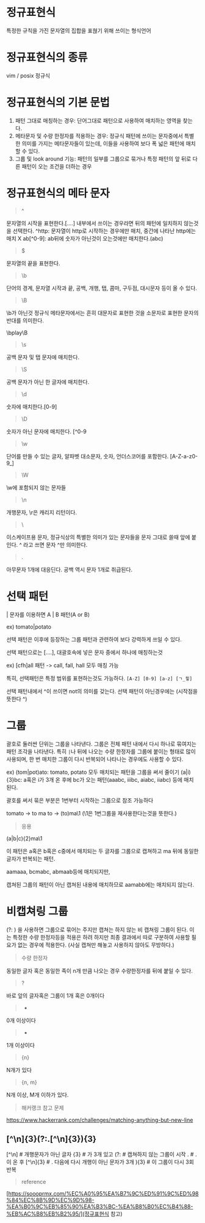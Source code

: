# 정규표현식

특정한 규칙을 가진 문자열의 집합을 표혆기 위해 쓰이는 형식언어

# 정규표현식의 종류

vim / posix 정규식

# 정규표현식의 기본 문법

1. 패턴 그대로 매칭하는 경우: 단어그대로 패턴으로 사용하여 매치하는 영역을 찾는다.
2. 메타문자 및 수량 한정자를 적용하는 경우: 정규식 패턴에 쓰이는 문자중에서 특별한 의미를 가지는 메타문자들이 있는데, 이들을 사용하여 보다 폭 넓은 패턴에 매치할 수 있다.
3. 그룹 및 look around 기능: 패턴의 일부를 그룹으로 묶거나 특정 패턴의 앞 뒤로 다른 패턴이 오는 조건을 더하는 경우

# 정규표현식의 메타 문자 

> ^

문자열의 시작을 표현한다.[....] 내부에서 쓰이는 경우라면 뒤의 패턴에 일치하지 않는것을 선택한다.
^http: 문자열이 http로 시작하는 경우에만 매치, 중간에 나타난 http에는 매치 X
ab[^0-9]: ab뒤에 숫자가 아닌것이 오는것에만 매치한다.(abc)


> $

문자열의 끝을 표현한다.

> \b

단어의 경계, 문자열 시작과 끝, 공백, 개행, 탭, 콤마, 구두점, 대시문자 등이 올 수 있다.

> \B

\b가 아닌것 정규식 메타문자에서는 흔히 대문자로 표현한 것을 소문자로 표현한 문자의 반대를 의미한다.

\bplay\B

> \s

공백 문자 및 탭 문자에 매치한다.

> \S

공백 문자가 아닌 한 글자에 매치한다.

> \d

숫자에 매치한다.[0-9]

> \D

숫자가 아닌 문자에 매치한다. [^0-9

> \w

단어를 만들 수 있는 글자, 알파벳 대소문자, 숫자, 언더스코어를 포함한다. [A-Z-a-z0-9_]

> \W

\w에 포함되지 않는 문자들

> \n

개행문자, \r은 캐리지 리턴이다.

> \

이스케이프용 문자, 정규식상의 특별한 의미가 있는 문자들을 문자 그대로 쓸때 앞에 붙인다. \^ 라고 쓰면 문자 ^만 의미한다.

> .

아무문자 1개에 대응딘다. 공백 역시 문자 1개로 취급된다.

# 선택 패턴

| 문자를 이용하면 A | B 패턴(A or B)

ex) tomato|potato

선택 패턴은 이후에 등장하는 그룹 패턴과 관련하여 보다 강력하게 쓰일 수 있다.

선택 패턴으로는 [....], 대괄호속에 넣은 문자 중에서 하나에 매칭하는것


ex) [cfh]all 패턴 -> call, fall, hall 모두 매칭 가능

특히, 선택패턴은 특정 범위를 표현하는것도 가능하다.
`[A-Z] [0-9] [a-z] [ㄱ_힣]`

선택 패턴내에서 ^이 쓰이면 not의 의미를 갖는다. 선택 패턴이 아닌경우에는 (시작점을 뜻한다 ^)


# 그룹

괄호로 둘러싼 단위는 그룹을 나타낸다.
그룹은 전체 패턴 내에서 다시 하나로 묶여지는 패턴 조각을 나타낸다. 특히 `|`나 뒤에 나오는 수량 한정자를 그룹에 붙이는 형태로 많이 사용되며, 한 번 매치한 그룹이 다시 반복되어 나타나는 경우에도 사용할 수 있다.

ex) (tom|pot)ato: tomato, potato 모두 매치되는 패턴을 그룹을 써서 줄이기 
(a|i){3}bc: a혹은 i가 3개 온 후에 bc가 오는 패턴(aaabc, iiibc, aiabc, iiabc) 등에 매치 된다.

괄호를 써서 묶은 부분은 1번부터 시작하는 그룹으로 참조 가능하다

tomato -> to ma to -> (to)ma\1 (\1은 1번그룹을 재사용한다는것을 뜻한다.)

> 응용

(a|b|c){2}ma\1

이 패턴은 a혹은 b혹은 c중에서 매치되는 두 글자를 그룹으로 캡쳐하고 ma 뒤에 동일한 글자가 반복되는 패턴.

aamaaa, bcmabc, abmaab등에 매치되지만,

캡쳐된 그룹의 패턴이 아닌 캡쳐된 내용에 매치하므로 aamabb에는 매치되지 않는다.

# 비캡쳐링 그룹 

(?: ) 을 사용하면 그룹으로 묶어는 주지만 캡쳐는 하지 않는 비 캡쳐링 그룹이 된다. 이는 특정한 수량 한정자등을 적용은 하려 하지만 최종 결과에서 따로 구분하여 사용할 필요가 없는 경우에 적용한다. (사실 캡쳐만 해놓고 사용하지 않아도 무방하다.)
> 수량 한정자

동일한 글자 혹은 동일한 족이 n개 만큼 나오는 경우 수량한정자를 뒤에 붙일 수 있다.

> ?

바로 앞의 글자혹은 그룹이 1개 혹은 0개이다

> *

0개 이상이다

> +

1개 이상이다

> {n}

N개가 있다

> {n, m}

N개 이상, M개 이하가 있다.

> 해커랭크 참고 문제 

 https://www.hackerrank.com/challenges/matching-anything-but-new-line

[^\n]{3}(?:\.[^\n]{3}){3}
---------------------------------------------------
[^\n]               # 개행문자가 아닌 글자
     {3}            # 가 3개 있고
(?:                 # 캡쳐하지 않는 그룹이 시작
 \.                 # . 이 온 후
   [^\n]{3}         # . 다음에 다시 개행이 아닌 문자가 3개
){3}                # 이 그룹이 다시 3회 반복

> reference

[https://soooprmx.com/%EC%A0%95%EA%B7%9C%ED%91%9C%ED%98%84%EC%8B%9D%EC%9D%98-%EA%B0%9C%EB%85%90%EA%B3%BC-%EA%B8%B0%EC%B4%88-%EB%AC%B8%EB%B2%95/](정규표현식 참고)



